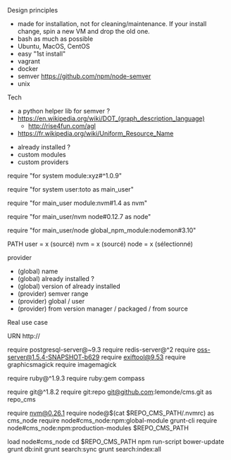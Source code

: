 
Design principles
* made for installation, not for cleaning/maintenance. If your install change, spin a new VM and drop the old one.
* bash as much as possible
* Ubuntu, MacOS, CentOS
* easy "1st install"
* vagrant
* docker
* semver https://github.com/npm/node-semver
* unix

Tech
* a python helper lib for semver ?
* https://en.wikipedia.org/wiki/DOT_(graph_description_language)
  * http://rise4fun.com/agl
* https://fr.wikipedia.org/wiki/Uniform_Resource_Name

- already installed ?
- custom modules
- custom providers



require "for system module:xyz#^1.0.9"

require "for system user:toto as main_user"

require "for main_user module:nvm#1.4 as nvm"

require "for main_user/nvm node#0.12.7 as node"

require "for main_user/node global_npm_module:nodemon#3.10"


PATH
user = x (sourcé)
nvm = x (sourcé)
node = x (sélectionné)


provider
- (global) name
- (global) already installed ?
- (global) version of already installed
- (provider) semver range
- (provider) global / user
- (provider) from version manager / packaged / from source


Real use case

URN
http://

require postgresql-server@~9.3
require redis-server@^2
require oss-server@1.5.4-SNAPSHOT-b629
require exiftool@9.53
require graphicsmagick
require imagemagick

require ruby@^1.9.3
require ruby:gem compass

require git@^1.8.2
require git:repo git@github.com:lemonde/cms.git as repo_cms

require nvm@0.26.1
require node@$(cat $REPO_CMS_PATH/.nvmrc) as cms_node
require node#cms_node:npm:global-module grunt-cli
require node#cms_node:npm:production-modules $REPO_CMS_PATH

load node#cms_node
cd $REPO_CMS_PATH
npm run-script bower-update
grunt db:init
grunt search:sync
grunt search:index:all
